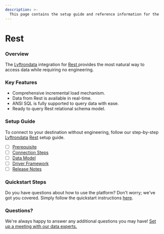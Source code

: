 ```yaml
---
description: >-
  This page contains the setup guide and reference information for the Rest source connector.
---
```


# Rest

### Overview

The [Lyftrondata](https://www.lyftrondata.com/) integration for [Rest](https://www.lyftrondata.com/integration/rest/)[ ](https://www.lyftrondata.com/integration/rest/)provides the most natural way to access data while requiring no engineering.

### Key Features

* Comprehensive incremental load mechanism.
* Data from Rest is available in real-time.&#x20;
* ANSI SQL is fully supported to query data with ease.
* Ready to query Rest relational schema model.

### Setup Guide

To connect to your destination without engineering, follow our step-by-step [Lyftrondata](https://www.lyftrondata.com/)  [Rest](https://www.lyftrondata.com/integration/rest/) setup guide.

* [ ] [Prerequisite](../../technology-analytics/rest/prerequisite.md)
* [ ] [Connection Steps](../../technology-analytics/rest/connection-steps.md)
* [ ] [Data Model](../../technology-analytics/rest/data-model/)
* [ ] [Driver Framework](../../technology-analytics/rest/driver-framework/)
* [ ] [Release Notes](../../technology-analytics/rest/release-notes.md)

### Quickstart Steps

Do you have questions about how to use the platform? Don't worry; we've got you covered. Simply follow the quickstart instructions [here](../../../quickstart-steps.md).

### Questions? <a href="#questions" id="questions"></a>

We're always happy to answer any additional questions you may have! [Set up a meeting with our data experts.](https://www.lyftrondata.com/book-a-meeting/)

